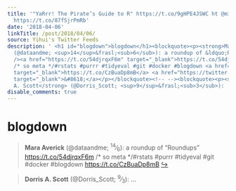 ```yaml
---
title: '"YaRrr! The Pirate’s Guide to R" https://t.co/9gHPE4JSWC ht @microeconomania
  https://t.co/87fSjrPmRb'
date: '2018-04-06'
linkTitle: /post/2018/04/06/
source: Yihui's Twitter Feeds
description: ' <h1 id="blogdown">blogdown</h1><blockquote><p><strong>Mara Averick</strong>
  (@dataandme; <sup>14</sup>&frasl;<sub>6</sub>): a roundup of &ldquo;Roundups&rdquo;<br
  /><a href="https://t.co/54djrqxF6m" target="_blank">https://t.co/54djrqxF6m</a>
  /* so meta */#rstats #purrr #tidyeval #git #docker #blogdown <a href="https://t.co/CzBuaDp8mB"
  target="_blank">https://t.co/CzBuaDp8mB</a> <a href="https://twitter.com/xieyihui/status/981879635523919872"
  target="_blank">&#8618;</a></p></blockquote><!-- --><blockquote><p><strong>Dorris
  A. Scott</strong> (@Dorris_Scott; <sup>9</sup>&frasl;<sub>3</sub>): ...'
disable_comments: true
---
```

 <h1 id="blogdown">blogdown</h1><blockquote><p><strong>Mara Averick</strong> (@dataandme; <sup>14</sup>&frasl;<sub>6</sub>): a roundup of &ldquo;Roundups&rdquo;<br /><a href="https://t.co/54djrqxF6m" target="_blank">https://t.co/54djrqxF6m</a> /* so meta */#rstats #purrr #tidyeval #git #docker #blogdown <a href="https://t.co/CzBuaDp8mB" target="_blank">https://t.co/CzBuaDp8mB</a> <a href="https://twitter.com/xieyihui/status/981879635523919872" target="_blank">&#8618;</a></p></blockquote><!-- --><blockquote><p><strong>Dorris A. Scott</strong> (@Dorris_Scott; <sup>9</sup>&frasl;<sub>3</sub>): ...